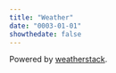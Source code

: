 ```yaml
---
title: "Weather"
date: "0003-01-01"
showthedate: false
---
```


<style>
.weather-table {
    table-layout: fixed;
    width: 100%;
}
</style>

<div id="weather"></div>

Powered by [weatherstack](https://weatherstack.com/).
